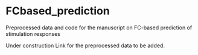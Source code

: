 # FCbased_prediction
Preprocessed data and code for the manuscript on FC-based prediction of stimulation responses

Under construction
Link for the preprocessed data to be added.
